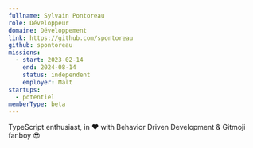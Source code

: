 ```yaml
---
fullname: Sylvain Pontoreau
role: Développeur
domaine: Développement
link: https://github.com/spontoreau
github: spontoreau
missions:
  - start: 2023-02-14
    end: 2024-08-14
    status: independent
    employer: Malt
startups:
  - potentiel
memberType: beta
---
```


TypeScript enthusiast, in ❤️ with Behavior Driven Development & Gitmoji fanboy 😎
